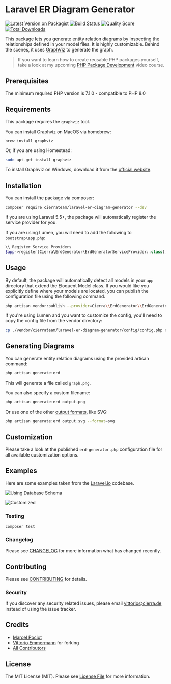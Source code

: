 # Laravel ER Diagram Generator

[![Latest Version on Packagist](https://img.shields.io/packagist/v/cierrateam/laravel-er-diagram-generator.svg?style=flat-square)](https://packagist.org/packages/cierrateam/laravel-er-diagram-generator)
[![Build Status](https://img.shields.io/travis/cierrateam/laravel-er-diagram-generator/master.svg?style=flat-square)](https://travis-ci.org/cierrateam/laravel-er-diagram-generator)
[![Quality Score](https://img.shields.io/scrutinizer/g/cierrateam/laravel-er-diagram-generator.svg?style=flat-square)](https://scrutinizer-ci.com/g/cierrateam/laravel-er-diagram-generator)
[![Total Downloads](https://img.shields.io/packagist/dt/cierrateam/laravel-er-diagram-generator.svg?style=flat-square)](https://packagist.org/packages/cierrateam/laravel-er-diagram-generator)

This package lets you generate entity relation diagrams by inspecting the relationships defined in your model files.
It is highly customizable.
Behind the scenes, it uses [GraphViz](https://www.graphviz.org) to generate the graph.

> If you want to learn how to create reusable PHP packages yourself, take a look at my upcoming [PHP Package Development](https://phppackagedevelopment.com) video course.

## Prerequisites

The minimum required PHP version is 7.1.0 - compatible to PHP 8.0

## Requirements

This package requires the `graphviz` tool.

You can install Graphviz on MacOS via homebrew:

```bash
brew install graphviz
```

Or, if you are using Homestead:

```bash
sudo apt-get install graphviz
```

To install Graphviz on Windows, download it from the [official website](https://graphviz.gitlab.io/_pages/Download/Download_windows.html).

## Installation

You can install the package via composer:

```bash
composer require cierrateam/laravel-er-diagram-generator --dev
```

If you are using Laravel 5.5+, the package will automatically register the service provider for you.

If you are using Lumen, you will need to add the following to `bootstrap\app.php`:

```php
\\ Register Service Providers
$app->register(Cierra\ErdGenerator\ErdGeneratorServiceProvider::class);
```

## Usage

By default, the package will automatically detect all models in your `app` directory that extend the Eloquent Model class. If you would like you explicitly define where your models are located, you can publish the configuration file using the following command.

```bash
php artisan vendor:publish --provider=Cierra\\ErdGenerator\\ErdGeneratorServiceProvider
```

If you're using Lumen and you want to customize the config, you'll need to copy the config file from the vendor directory:

```bash
cp ./vendor/cierrateam/laravel-er-diagram-generator/config/config.php config/erd-generator.php
```

## Generating Diagrams

You can generate entity relation diagrams using the provided artisan command:

```bash
php artisan generate:erd
```

This will generate a file called `graph.png`.

You can also specify a custom filename:

```bash
php artisan generate:erd output.png
```

Or use one of the other [output formats](https://www.graphviz.org/doc/info/output.html), like SVG:

```bash
php artisan generate:erd output.svg --format=svg
```

## Customization

Please take a look at the published `erd-generator.php` configuration file for all available customization options.

## Examples

Here are some examples taken from the [Laravel.io](https://laravel.io) codebase.

![Using Database Schema](https://beyondco.de/github/erd-generator/schema.png)

![Customized](https://beyondco.de/github/erd-generator/customized.png)

### Testing

``` bash
composer test
```

### Changelog

Please see [CHANGELOG](CHANGELOG.md) for more information what has changed recently.

## Contributing

Please see [CONTRIBUTING](CONTRIBUTING.md) for details.

### Security

If you discover any security related issues, please email vittorio@cierra.de instead of using the issue tracker.

## Credits

- [Marcel Pociot](https://github.com/mpociot)
- [Vittorio Emmermann](https://github.com/vittoriodev) for forking
- [All Contributors](../../contributors)

## License

The MIT License (MIT). Please see [License File](LICENSE.md) for more information.
